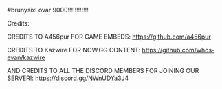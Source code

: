 #brunysixl ovar 9000!!!!!!!!!!!!

Credits:

CREDITS TO A456pur FOR GAME EMBEDS: https://github.com/a456pur

CREDITS TO Kazwire FOR NOW.GG CONTENT: https://github.com/whos-evan/kazwire

AND CREDITS TO ALL THE DISCORD MEMBERS FOR JOINING OUR SERVER!: https://discord.gg/NWnUDYa3J4
